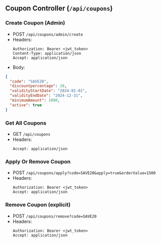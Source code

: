 ## Coupon Controller (`/api/coupons`)

### Create Coupon (Admin)
- POST `/api/coupons/admin/create`
- Headers:
  ```
  Authorization: Bearer <jwt_token>
  Content-Type: application/json
  Accept: application/json
  ```
- Body:
```json
{
  "code": "SAVE20",
  "discountpercentage": 20,
  "validityStartDate": "2024-01-01",
  "validityEndDate": "2024-12-31",
  "minimumAmount": 1000,
  "active": true
}
```

### Get All Coupons
- GET `/api/coupons`
- Headers:
  ```
  Accept: application/json
  ```

### Apply Or Remove Coupon
- POST `/api/coupons/apply?code=SAVE20&apply=true&orderValue=1500`
- Headers:
  ```
  Authorization: Bearer <jwt_token>
  Accept: application/json
  ```

### Remove Coupon (explicit)
- POST `/api/coupons/remove?code=SAVE20`
- Headers:
  ```
  Authorization: Bearer <jwt_token>
  Accept: application/json
  ``` 